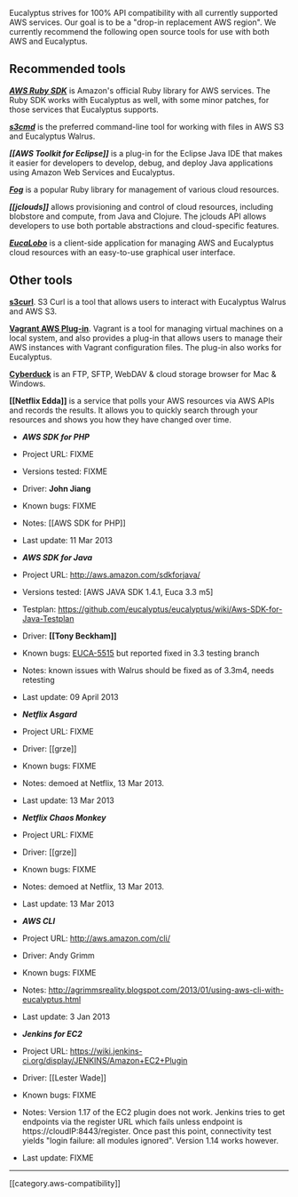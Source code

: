 Eucalyptus strives for 100% API compatibility with all currently supported AWS services. Our goal is to be a "drop-in replacement AWS region".  We currently recommend the following open source tools for use with both AWS and Eucalyptus.

## Recommended tools

**_[AWS Ruby SDK](https://github.com/eucalyptus/eucalyptus/wiki/HOWTO-Use-AWS-Ruby-SDK-with-Eucalyptus)_** is Amazon's official Ruby library for AWS services. The Ruby SDK works with Eucalyptus as well, with some minor patches, for those services that Eucalyptus supports. 

**_[s3cmd](https://github.com/eucalyptus/eucalyptus/wiki/HowTo-use-s3cmd-with-Eucalyptus)_** is the preferred command-line tool for working with files in AWS S3 and Eucalyptus Walrus.

**_[[AWS Toolkit for Eclipse]]_** is a plug-in for the Eclipse Java IDE that makes it easier for developers to develop, debug, and deploy Java applications using Amazon Web Services and Eucalyptus.

**_[Fog](https://github.com/eucalyptus/eucalyptus/wiki/HOWTO-Use-Fog-with-Eucalyptus)_** is a popular Ruby library for management of various cloud resources.

**_[[jclouds]]_** allows provisioning and control of cloud resources, including blobstore and compute, from Java and Clojure. The jclouds API allows developers to use both portable abstractions and cloud-specific features.

**_[EucaLobo](http://testingclouds.wordpress.com/2013/06/18/getting-started-with-eucalobo/)_** is a client-side application for managing AWS and Eucalyptus cloud resources with an easy-to-use graphical user interface.

## Other tools

**[s3curl](http://www.eucalyptus.com/eucalyptus-cloud/tools/s3curl)**. S3 Curl is a tool that allows users to interact with Eucalyptus Walrus and AWS S3.

**[Vagrant AWS Plug-in](https://github.com/mitchellh/vagrant-aws)**.  Vagrant is a tool for managing virtual machines on a local system, and also provides a plug-in that allows users to manage their AWS instances with Vagrant configuration files.  The plug-in also works for Eucalyptus.

**[Cyberduck](http://cyberduck.ch/)** is an FTP, SFTP, WebDAV & cloud storage browser for Mac & Windows.

**[[Netflix Edda]]** is a service that polls your AWS resources via AWS APIs and records the results. It allows you to quickly search through your resources and shows you how they have changed over time.

* _**AWS SDK for PHP**_
 * Project URL: FIXME
 * Versions tested: FIXME
 * Driver: **John Jiang**
 * Known bugs: FIXME
 * Notes: [[AWS SDK for PHP]]
 * Last update: 11 Mar 2013

* _**AWS SDK for Java**_ 
 * Project URL: http://aws.amazon.com/sdkforjava/
 * Versions tested: [AWS JAVA SDK 1.4.1, Euca 3.3 m5]
 * Testplan: https://github.com/eucalyptus/eucalyptus/wiki/Aws-SDK-for-Java-Testplan
 * Driver: **[[Tony Beckham]]**
 * Known bugs: [EUCA-5515](https://eucalyptus.atlassian.net/browse/EUCA-5515) but reported fixed in 3.3 testing branch
 * Notes: known issues with Walrus should be fixed as of 3.3m4, needs retesting
 * Last update: 09 April 2013

* _**Netflix Asgard**_
 * Project URL: FIXME
 * Driver: [[grze]]
 * Known bugs: FIXME
 * Notes: demoed at Netflix, 13 Mar 2013.
 * Last update: 13 Mar 2013

* _**Netflix Chaos Monkey**_
 * Project URL: FIXME
 * Driver: [[grze]]
 * Known bugs: FIXME
 * Notes: demoed at Netflix, 13 Mar 2013.
 * Last update: 13 Mar 2013

* _**AWS CLI**_
 * Project URL: http://aws.amazon.com/cli/
 * Driver: Andy Grimm
 * Known bugs: FIXME
 * Notes: http://agrimmsreality.blogspot.com/2013/01/using-aws-cli-with-eucalyptus.html
 * Last update: 3 Jan 2013

* _**Jenkins for EC2**_
 * Project URL: https://wiki.jenkins-ci.org/display/JENKINS/Amazon+EC2+Plugin
 * Driver: [[Lester Wade]]
 * Known bugs: FIXME
 * Notes: Version 1.17 of the EC2 plugin does not work. Jenkins tries to get endpoints via the register URL which fails unless endpoint is https://cloudIP:8443/register. Once past this point, connectivity test yields "login failure: all modules ignored". Version 1.14 works however.
 * Last update: FIXME

*****

[[category.aws-compatibility]]